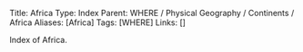 Title: Africa
Type: Index
Parent: WHERE / Physical Geography / Continents / Africa
Aliases: [Africa]
Tags: [WHERE]
Links: []

Index of Africa.
